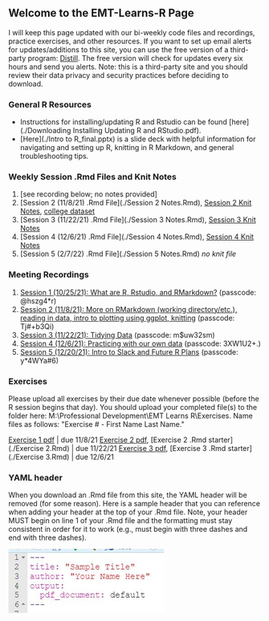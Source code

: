 ## Welcome to the EMT-Learns-R Page
I will keep this page updated with our bi-weekly code files and recordings, practice exercises, and other resources. If you want to set up email alerts for updates/additions to this site, you can use the free version of a third-party program: [Distill](https://distill.io/). The free version will check for updates every six hours and send you alerts. Note: this is a third-party site and you should review their data privacy and security practices before deciding to download.

### General R Resources
- Instructions for installing/updating R and Rstudio can be found [here](./Downloading Installing Updating R and RStudio.pdf).
- [Here](./Intro to R_final.pptx) is a slide deck with helpful information for navigating and setting up R, knitting in R Markdown, and general troubleshooting tips.

### Weekly Session .Rmd Files and Knit Notes
1. [see recording below; no notes provided]
2. [Session 2 (11/8/21) .Rmd File](./Session 2 Notes.Rmd), [Session 2 Knit Notes](./Session-2-Notes.pdf), [college dataset](./college.Rdata)
3. [Session 3 (11/22/21) .Rmd File](./Session 3 Notes.Rmd), [Session 3 Knit Notes](./Session-3-Notes.pdf)
4. [Session 4 (12/6/21) .Rmd File](./Session 4 Notes.Rmd), [Session 4 Knit Notes](./Session-4-Notes.pdf)
5. [Session 5 (2/7/22) .Rmd File](./Session 5 Notes.Rmd) *no knit file*

### Meeting Recordings
1. [Session 1 (10/25/21): What are R, Rstudio, and RMarkdown?](https://us02web.zoom.us/rec/share/ouXW6BEqyR7O7-jd6hNhmg7aoaH2LxzhAkhr4bdq_TCd6P7sRzjlKBgeHeVqYAjf.DwEPL-ZgI_1oKyyx) (passcode: @hszg4*r)
2. [Session 2 (11/8/21): More on RMarkdown (working directory/etc.), reading in data, intro to plotting using ggplot, knitting](https://us02web.zoom.us/rec/share/-MQsEJHGdqYbut-v41xFGlw5gXl9Gc2WsJOrBiihRUFDk-4SD6k0wuWUe7w7JEnc.24ZixORrfVB4ffsL) (passcode: Tj#+b3Qi) 
3. [Session 3 (11/22/21): Tidying Data](https://us02web.zoom.us/rec/share/jOARzCSWeYesgDv9jEftBuNaICYs0JX72lCh3kQbE5EE_g-brUgTPuYTi1P_y2Zn.BGEEBCyzTsbvSVqB) (passcode: m$uw32sm) 
4. [Session 4 (12/6/21): Practicing with our own data](https://us02web.zoom.us/rec/share/nih7dM77aAxH6r2NJ-q7xW5z1x3EBFMeeqT5ZMwjOvSiJd9QPr7V8_RGvf7qJyaw.0pm32a8Wf9alV_EU) (passcode: 3XW1U2+.)
5. [Session 5 (12/20/21): Intro to Slack and Future R Plans](https://us02web.zoom.us/rec/share/4F3-NMuWq8-Yrx4dlGsLS9wty_2tZLsNusPlnhDkJTxOaiDr01fHLQwA69euCKoy.KPTMKbmnbr1blsPl) (passcode: y*4WYa#6)

### Exercises
Please upload all exercises by their due date whenever possible (before the R session begins that day). You should upload your completed file(s) to the folder here: M:\Professional Development\EMT Learns R\Exercises. Name files as follows: "Exercise # - First Name Last Name." 

[Exercise 1 pdf](./Exercise-1.pdf) |  due 11/8/21 
[Exercise 2 pdf](./Exercise-2.pdf), [Exercise 2 .Rmd starter](./Exercise 2.Rmd) | due 11/22/21 
[Exercise 3 pdf](./Exercise-3.pdf), [Exercise 3 .Rmd starter](./Exercise 3.Rmd) | due 12/6/21 

### YAML header
When you download an .Rmd file from this site, the YAML header will be removed (for some reason). Here is a sample header that you can reference when adding your header at the top of your .Rmd file. Note, your header MUST begin on line 1 of your .Rmd file and the formatting must stay consistent in order for it to work (e.g., must begin with three dashes and end with three dashes).

![YAML header](./YAML_header.JPG)
